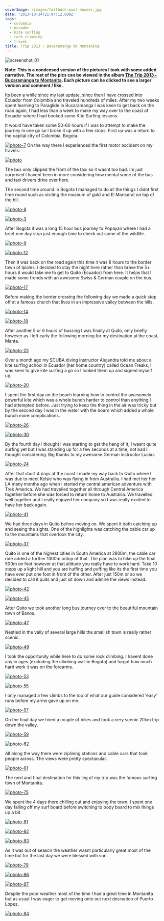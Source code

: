 ```yaml
---
coverImage: /images/fallback-post-header.jpg
date: '2013-10-14T21:07:12.000Z'
tags:
  - colombia
  - ecuador
  - kite surfing
  - rock climbing
  - travel
title: Trip 2013 - Bucaramanga to Montanita
---
```


![screenshot_01](/wp-content/uploads/2013/10/screenshot_01.png)

**Note: This is a condensed version of the pictures I took with some added narrative. The rest of the pics can be viewed in the album [The Trip 2013 - Bucaramanga to Montanita](https://www.facebook.com/media/set/?set=a.10151953673181031&type=1&l=3d7354c7cc). Each picture can be clicked to see a larger version and comment / like.**

Its been a while since my last update, since then I have crossed into Ecuador from Colombia and traveled hundreds of miles. After my two weeks spent learning to Paraglide in Bucaramanga I was keen to get back on the road again, I had less than a week to make my way over to the coast of Ecuador where I had booked some Kite Surfing lessons.

<!-- more -->

It would have taken some 50-60 hours if I was to attempt to make the journey in one go so I broke it up with a few stops. First up was a return to the capital city of Colombia, Bogota.

[![photo-7](/wp-content/uploads/2013/10/photo-7.jpg)](https://www.facebook.com/photo.php?fbid=10151953647016031&set=a.10151953673181031&type=3&theater)
On the way there I experienced the first motor accident on my travels:

[![photo](/wp-content/uploads/2013/10/photo.jpg)](https://www.facebook.com/photo.php?fbid=10151953645596031&set=a.10151953673181031&type=3&theater)

The bus only clipped the front of the taxi so it wasnt too bad. Im just surprised I havent been in more considering how mental some of the bus and taxi drivers drive over here.

The second time around in Bogota I managed to do all the things I didnt first time round such as visiting the museum of gold and El Monserat on top of the hill.

[![photo-8](/wp-content/uploads/2013/10/photo-8.jpg)](https://www.facebook.com/photo.php?fbid=10151953646886031&set=a.10151953673181031&type=3&theater)

[![photo-3](/wp-content/uploads/2013/10/photo-3.jpg)](https://www.facebook.com/photo.php?fbid=10151953645561031&set=a.10151953673181031&type=3&theater)

After Bogota it was a long 15 hour bus journey to Popayan where I had a brief one day stop just enough time to check out some of the wildlife.

[![photo-9](/wp-content/uploads/2013/10/photo-9.jpg)](https://www.facebook.com/photo.php?fbid=10151953648791031&set=a.10151953673181031&type=3&theater)

[![photo-12](/wp-content/uploads/2013/10/photo-12.jpg)](https://www.facebook.com/photo.php?fbid=10151953648896031&set=a.10151953673181031&type=3&theater)

Then it was back on the road again this time it was 8 hours to the border town of Ipiales. I decided to stay the night here rather than brave the 5+ hours it would take me to get to Quito (Ecuador) from here. It helps that I made some frends with an awesome Swiss & German couple on the bus.

[![photo-17](/wp-content/uploads/2013/10/photo-17.jpg)](https://www.facebook.com/photo.php?fbid=10151953652616031&set=a.10151953673181031&type=3&theater)

Before making the border crossing the following day we made a quick stop off at a famous church that lives in an impressive valley between the hills.

[![photo-14](/wp-content/uploads/2013/10/photo-14.jpg)](https://www.facebook.com/photo.php?fbid=10151953650461031&set=a.10151953673181031&type=3&theater)

[![photo-18](/wp-content/uploads/2013/10/photo-18.jpg)](https://www.facebook.com/photo.php?fbid=10151953652941031&set=a.10151953673181031&type=3&theater)

After another 5 or 6 hours of bussing I was finally at Quito, only briefly however as I left early the following morning for my destination at the coast, Manta.

[![photo-23](/wp-content/uploads/2013/10/photo-23.jpg)](https://www.facebook.com/photo.php?fbid=10151953654681031&set=a.10151953673181031&type=3&theater)

Over a month ago my SCUBA diving instructor Alejandra told me about a kite surfing school in Ecuador (her home country) called Ocean Freaks, I was keen to give kite surfing a go so I looked them up and signed myself up.

[![photo-20](/wp-content/uploads/2013/10/photo-20.jpg)](https://www.facebook.com/photo.php?fbid=10151953653711031&set=a.10151953673181031&type=3&theater)

I spent the first day on the beach learning how to control the awesomely powerful kite which was a whole bunch harder to control than anything I had attempted before. Just trying to keep the thing in the air was tricky but by the second day I was in the water with the board which added a whole bunch more complications.

[![photo-26](/wp-content/uploads/2013/10/photo-26.jpg)](https://www.facebook.com/photo.php?fbid=10151953655296031&set=a.10151953673181031&type=3&theater)

[![photo-30](/wp-content/uploads/2013/10/photo-30.jpg)](https://www.facebook.com/photo.php?fbid=10151953656026031&set=a.10151953673181031&type=3&theater)

By the fourth day I thought I was starting to get the hang of it, I wasnt quite surfing yet but I was standing up for a few seconds at a time, not bad I thought considering. Big thanks to my awesome German instructor Lucias

[![photo-24](/wp-content/uploads/2013/10/photo-24.jpg)](https://www.facebook.com/photo.php?fbid=10151953654971031&set=a.10151953673181031&type=3&theater)

After that short 4 days at the coast I made my way back to Quito where I was due to meet Kelsie who was flying in from Austrailia. I had met her her LA many months ago when I started my central american adventure with Trek America. We had travelled together all through Central America together before she was forced to return home to Austrailia. We travelled well together and I really enjoyed her company so I was really excited to have her back again.

[![photo-41](/wp-content/uploads/2013/10/photo-41.jpg)](https://www.facebook.com/photo.php?fbid=10151953657431031&set=a.10151953673181031&type=3&theater)

We had three days in Quito before moving on. We spent it both catching up and seeing the sights. One of the highlights was catching the cable car up to the mountains that overlook the city.

[![photo-37](/wp-content/uploads/2013/10/photo-37.jpg)](https://www.facebook.com/photo.php?fbid=10151953657061031&set=a.10151953673181031&type=3&theater)

Quito is one of the highest cities in South America at 2800m, the cable car ride added a further 1300m ontop of that. The plan was to hike up the final 500m on foot however at that altitude you really have to work hard. Take 10 steps up a light hill and you are huffing and puffing like its the first time you have ever put one foot in front of the other. After just 150m or so we decided to call it quits and just sit down and admire the views instead.

[![photo-42](/wp-content/uploads/2013/10/photo-42.jpg)](https://www.facebook.com/photo.php?fbid=10151953657481031&set=a.10151953673181031&type=3&theater)

[![photo-45](/wp-content/uploads/2013/10/photo-45.jpg)](https://www.facebook.com/photo.php?fbid=10151953657801031&set=a.10151953673181031&type=3&theater)

After Quito we took another long bus journey over to the beautiful mountain town of Banos.

[![photo-47](/wp-content/uploads/2013/10/photo-47.jpg)](https://www.facebook.com/photo.php?fbid=10151953658321031&set=a.10151953673181031&type=3&theater)

Nestled in the vally of several large hills the smallish town is really rather scenic.

[![photo-49](/wp-content/uploads/2013/10/photo-49.jpg)](https://www.facebook.com/photo.php?fbid=10151953658551031&set=a.10151953673181031&type=3&theater)

I took the opportunity while here to do some rock climbing. I havent done any in ages (excluding the climbing wall in Bogota) and forgot how much hard work it was on the forearms.

[![photo-53](/wp-content/uploads/2013/10/photo-53.jpg)](https://www.facebook.com/photo.php?fbid=10151953659616031&set=a.10151953673181031&type=3&theater)

[![photo-55](/wp-content/uploads/2013/10/photo-55.jpg)](https://www.facebook.com/photo.php?fbid=10151953660141031&set=a.10151953673181031&type=3&theater)

I only managed a few climbs to the top of what our guide considered 'easy' runs before my arms gave up on me.

[![photo-57](/wp-content/uploads/2013/10/photo-57.jpg)](https://www.facebook.com/photo.php?fbid=10151953660356031&set=a.10151953673181031&type=3&theater)

On the final day we hired a couple of bikes and took a very scenic 20km trip down the valley.

[![photo-59](/wp-content/uploads/2013/10/photo-59.jpg)](https://www.facebook.com/photo.php?fbid=10151953660771031&set=a.10151953673181031&type=3&theater)

[![photo-62](/wp-content/uploads/2013/10/photo-62.jpg)](https://www.facebook.com/photo.php?fbid=10151953661351031&set=a.10151953673181031&type=3&theater)

All along the way there were ziplining stations and cable cars that took people across. The views were pretty spectacular.

[![photo-61](/wp-content/uploads/2013/10/photo-61.jpg)](https://www.facebook.com/photo.php?fbid=10151953661531031&set=a.10151953673181031&type=3&theater)

The next and final destination for this leg of my trip was the famous surfing town of Montanita.

[![photo-75](/wp-content/uploads/2013/10/photo-75.jpg)](https://www.facebook.com/photo.php?fbid=10151953663261031&set=a.10151953673181031&type=3&theater)

We spent the 4 days there chilling out and enjoying the town. I spent one day falling off my surf board before switching to body board to mix things up a bit.

[![photo-81](/wp-content/uploads/2013/10/photo-81.jpg)](https://www.facebook.com/photo.php?fbid=10151953664021031&set=a.10151953673181031&type=3&theater)

[![photo-82](/wp-content/uploads/2013/10/photo-82.jpg)](https://www.facebook.com/photo.php?fbid=10151953664056031&set=a.10151953673181031&type=3&theater)

[![photo-83](/wp-content/uploads/2013/10/photo-83.jpg)](https://www.facebook.com/photo.php?fbid=10151953664101031&set=a.10151953673181031&type=3&theater)

As it was out of season the weather wasnt particularly great most of the time but for the last day we were blessed with sun.

[![photo-79](/wp-content/uploads/2013/10/photo-79.jpg)](https://www.facebook.com/photo.php?fbid=10151953663681031&set=a.10151953673181031&type=3&theater)

[![photo-86](/wp-content/uploads/2013/10/photo-86.jpg)](https://www.facebook.com/photo.php?fbid=10151953664416031&set=a.10151953673181031&type=3&theater)

[![photo-87](/wp-content/uploads/2013/10/photo-87.jpg)](https://www.facebook.com/photo.php?fbid=10151953664751031&set=a.10151953673181031&type=3&theater)

Despite the poor weather most of the time I had a great time in Montanita but as usual I was eager to get moving onto out next desination of Puerto Lopez.

[![photo-84](/wp-content/uploads/2013/10/photo-84.jpg)](https://www.facebook.com/photo.php?fbid=10151953664366031&set=a.10151953673181031&type=3&theater)
